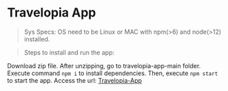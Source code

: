 # Travelopia App

> Sys Specs: OS need to be Linux or MAC with npm(>6) and node(>12) installed.

> Steps to install and run the app:

Download zip file.
After unzipping, go to travelopia-app-main folder.
Execute command `npm i` to install dependencies.
Then, execute `npm start` to start the app.
Access the url: [Travelopia-App](http://127.0.0.1:3000)

